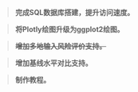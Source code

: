 > **完成SQL数据库搭建，提升访问速度。**

> **将Plotly绘图升级为ggplot2绘图。**

> **~~增加多地输入风险评价支持。~~**

> **增加基线水平对比支持。**

> **制作教程。**
